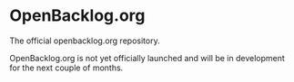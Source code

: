 OpenBacklog.org
===============

The official openbacklog.org repository.

OpenBacklog.org is not yet officially launched and will be in development for the next couple of months.
